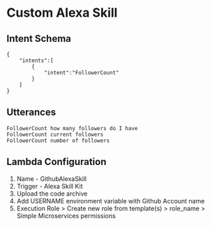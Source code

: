 # Custom Alexa Skill

## Intent Schema

```
{
    "intents":[
        {
            "intent":"FollowerCount"
        }
    ]
}
```
## Utterances
```
FollowerCount how many followers do I have
FollowerCount current followers
FollowerCount number of followers
```

## Lambda Configuration

1. Name - GithubAlexaSkill
2. Trigger - Alexa Skill Kit
3. Upload the code archive
4. Add USERNAME environment variable with Github Account name
5. Execution Role > Create new role from template(s) > role_name > Simple Microservices permissions
